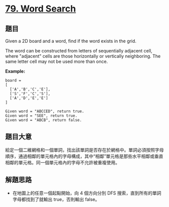 # [79. Word Search](https://leetcode.com/problems/word-search/)


## 題目

Given a 2D board and a word, find if the word exists in the grid.

The word can be constructed from letters of sequentially adjacent cell, where "adjacent" cells are those horizontally or vertically neighboring. The same letter cell may not be used more than once.

**Example:**

    board =
    [
      ['A','B','C','E'],
      ['S','F','C','S'],
      ['A','D','E','E']
    ]
    
    Given word = "ABCCED", return true.
    Given word = "SEE", return true.
    Given word = "ABCB", return false.

## 題目大意

給定一個二維網格和一個單詞，找出該單詞是否存在於網格中。單詞必須按照字母順序，通過相鄰的單元格內的字母構成，其中“相鄰”單元格是那些水平相鄰或垂直相鄰的單元格。同一個單元格內的字母不允許被重複使用。



## 解題思路

- 在地圖上的任意一個起點開始，向 4 個方向分別 DFS 搜索，直到所有的單詞字母都找到了就輸出 true，否則輸出 false。

